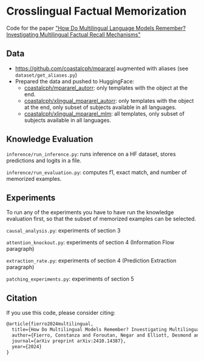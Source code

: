 # Crosslingual Factual Memorization

Code for the paper ["How Do Multilingual Language Models Remember? Investigating Multilingual Factual Recall Mechanisms"](https://arxiv.org/abs/2410.14387)

## Data
- https://github.com/coastalcph/mpararel augmented with aliases (see `dataset/get_aliases.py`)
- Prepared the data and pushed to HuggingFace:
    - [coastalcph/mpararel_autorr](https://huggingface.co/datasets/coastalcph/mpararel_autorr): only templates with the object at the end.
    - [coastalcph/xlingual_mpararel_autorr](https://huggingface.co/datasets/coastalcph/xlingual_mpararel_autorr): only templates with the object at the end, only subset of subjects available in all languages.
    - [coastalcph/xlingual_mpararel_mlm](https://huggingface.co/datasets/coastalcph/xlingual_mpararel_mlm): all templates, only subset of subjects available in all languages.

## Knowledge Evaluation
`inference/run_inference.py`: runs inference on a HF dataset, stores predictions and logits in a file.

`inference/run_evaluation.py`: computes f1, exact match, and number of memorized examples.

## Experiments
To run any of the experiments you have to have run the knowledge evaluation first, so that the subset of memorized examples can be selected.

`causal_analysis.py`: experiments of section 3

`attention_knockout.py`: experiments of section 4 (Information Flow paragraph)

`extraction_rate.py`: experiments of section 4 (Prediction Extraction paragraph)

`patching_experiments.py`: experiments of section 5

## Citation
If you use this code, please consider citing:
```latex
@article{fierro2024multilingual,
  title={How Do Multilingual Models Remember? Investigating Multilingual Factual Recall Mechanisms},
  author={Fierro, Constanza and Foroutan, Negar and Elliott, Desmond and S{\o}gaard, Anders},
  journal={arXiv preprint arXiv:2410.14387},
  year={2024}
}
```
